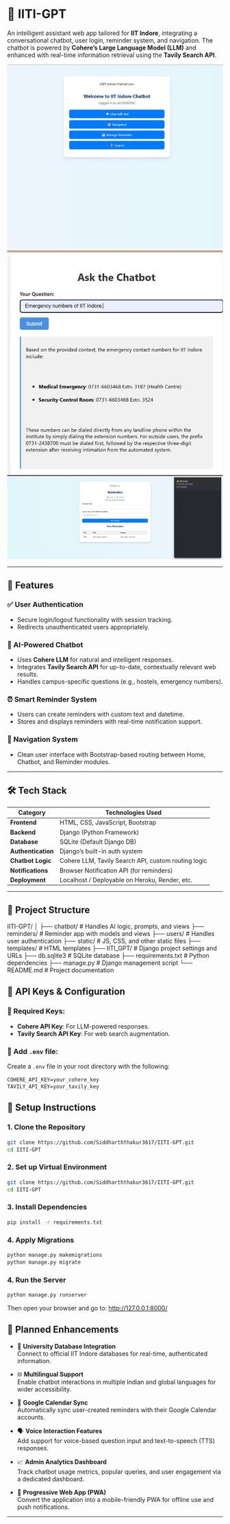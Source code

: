 # 🧠 IITI-GPT

An intelligent assistant web app tailored for **IIT Indore**, integrating a conversational chatbot, user login, reminder system, and navigation. The chatbot is powered by **Cohere’s Large Language Model (LLM)** and enhanced with real-time information retrieval using the **Tavily Search API**.

![HomePage Screenshot](https://github.com/Siddharththakur3617/IITI-GPT/blob/main/assets/home_demo.jpg)
![Chatbot Screenshot](https://github.com/Siddharththakur3617/IITI-GPT/blob/main/assets/chatbot_demo2.jpg)
![Reminder Screenshot](https://github.com/Siddharththakur3617/IITI-GPT/blob/main/assets/reminder_demo.jpg)

---

## 🚀 Features

### ✅ User Authentication
- Secure login/logout functionality with session tracking.
- Redirects unauthenticated users appropriately.

### 💬 AI-Powered Chatbot
- Uses **Cohere LLM** for natural and intelligent responses.
- Integrates **Tavily Search API** for up-to-date, contextually relevant web results.
- Handles campus-specific questions (e.g., hostels, emergency numbers).

### ⏰ Smart Reminder System
- Users can create reminders with custom text and datetime.
- Stores and displays reminders with real-time notification support.

### 🧭 Navigation System
- Clean user interface with Bootstrap-based routing between Home, Chatbot, and Reminder modules.

---

## 🛠️ Tech Stack

| Category         | Technologies Used                                      |
|------------------|--------------------------------------------------------|
| **Frontend**     | HTML, CSS, JavaScript, Bootstrap                       |
| **Backend**      | Django (Python Framework)                              |
| **Database**     | SQLite (Default Django DB)                             |
| **Authentication** | Django’s built-in auth system                         |
| **Chatbot Logic**| Cohere LLM, Tavily Search API, custom routing logic    |
| **Notifications**| Browser Notification API (for reminders)               |
| **Deployment**   | Localhost / Deployable on Heroku, Render, etc.         |

---

## 🧩 Project Structure

IITI-GPT/
│
├── chatbot/ # Handles AI logic, prompts, and views
├── reminders/ # Reminder app with models and views
├── users/ # Handles user authentication
├── static/ # JS, CSS, and other static files
├── templates/ # HTML templates
├── IITI_GPT/ # Django project settings and URLs
├── db.sqlite3 # SQLite database
├── requirements.txt # Python dependencies
├── manage.py # Django management script
└── README.md # Project documentation

## 🔌 API Keys & Configuration

### 🔐 Required Keys:
- **Cohere API Key**: For LLM-powered responses.
- **Tavily Search API Key**: For web search augmentation.

### 📁 Add `.env` file:
Create a `.env` file in your root directory with the following:
```env
COHERE_API_KEY=your_cohere_key
TAVILY_API_KEY=your_tavily_key
```
## 🧪 Setup Instructions

### 1. Clone the Repository

```bash
git clone https://github.com/Siddharththakur3617/IITI-GPT.git
cd IITI-GPT
```

### 2. Set up Virtual Environment

```bash
git clone https://github.com/Siddharththakur3617/IITI-GPT.git
cd IITI-GPT
```

### 3. Install Dependencies

```bash
pip install -r requirements.txt
```

### 4. Apply Migrations

```bash
python manage.py makemigrations
python manage.py migrate
```

### 4. Run the Server

```bash
python manage.py runserver
```
Then open your browser and go to: http://127.0.0.1:8000/

## 📅 Planned Enhancements

- 🧠 **University Database Integration**  
  Connect to official IIT Indore databases for real-time, authenticated information.

- 🌐 **Multilingual Support**  
  Enable chatbot interactions in multiple Indian and global languages for wider accessibility.

- 📅 **Google Calendar Sync**  
  Automatically sync user-created reminders with their Google Calendar accounts.

- 🗣️ **Voice Interaction Features**  
  Add support for voice-based question input and text-to-speech (TTS) responses.

- 📈 **Admin Analytics Dashboard**  
  Track chatbot usage metrics, popular queries, and user engagement via a dedicated dashboard.

- 📱 **Progressive Web App (PWA)**  
  Convert the application into a mobile-friendly PWA for offline use and push notifications.

---

